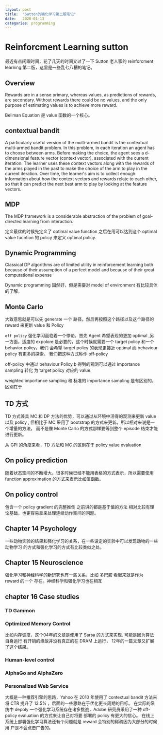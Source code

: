 ```yaml
---
layout: post
title:  "Sutton的强化学习第二版笔记"
date:   2020-01-13
categories: programming
---
```



Reinforcment Learning sutton
============================

最近有点闲暇时间，花了几天的时间又过了一下 Sutton 老人家的 reinforcment learning
第二版，这里是一些乱七八糟的笔记。

Overview
--------

Rewards are in a sense primary, whereas values, as predictions of
rewards, are secondary. Without rewards there could be no values, and
the only purpose of estimating values is to achieve more reward.

Bellman Equation 是 value 函数的一个核心。

contextual bandit
-----------------

A particularly useful version of the multi-armed bandit is the
contextual multi-armed bandit problem. In this problem, in each
iteration an agent has to choose between arms. Before making the choice,
the agent sees a d-dimensional feature vector (context vector),
associated with the current iteration. The learner uses these context
vectors along with the rewards of the arms played in the past to make
the choice of the arm to play in the current iteration. Over time, the
learner\'s aim is to collect enough information about how the context
vectors and rewards relate to each other, so that it can predict the
next best arm to play by looking at the feature vectors.

MDP
---

The MDP framework is a considerable abstraction of the problem of
goal-directed learning from interaction.

定义最优的时候先定义了 optimal value function 之后在用可以达到这个
optimal value fucntion 的 policy 来定义 optimal policy.

Dynamic Programming
-------------------

Classical DP algorithms are of limited utility in reinforcement learning
both because of their assumption of a perfect model and because of their
great computational expense

Dynamic programming 固然好，但是需要对 model of environment
有比较具体的了解。

Monte Carlo
-----------

大致意思就是可以先 generate 一个 路径，然后再按照这个路径以及这个路径的
reward 来更新 value 和 Policy

`off policy` 强化学习面临着一个悖论，首先 Agent 希望表现的更加 optimal
,另一方面，适度的 expolore 是必要的，这个时候就需要一个 target policy
和一个 behavior policy，我们 会希望 target policy 的表现更接近 optimal
而 behaviour policy 有更多的探索。 我们把这种方式称作 off-policy

off-policy 中通过 behaviour Policy b 得到的观测可以通过 importance
sampling 转化 为 target policy 对应的 value.

weighted importance sampling 和 标准的 importance sampling
是有区别的，区别在于

TD 方式
-------

TD 方式兼具 MC 和 DP 方法的优势，可以通过从环境中活得的观测来更新 value
以及 policy , 但相比于 MC 采用了 bootstrap
的方式来更新。所以相对来说是一个增量的方法， 而不是像 Monte Carlo
的方式那样要等到整个 episode 结束才能进行更新。

从 GPI 的角度来看，TD 方法和 MC 的区别在于 policy value evaluation

On policy prediction
--------------------

随着状态空间的不断增大，很多时候已经不能用表格的方式表示，所以需要使用
function approximation 的方式来表示比如值函数。

On policy control
-----------------

包含一个 policy gradient 的完整推倒 之前讲的都是基于值的方法
相对比较有理论基础，也更容易拿来处理连续动作空间的问题。

Chapter 14 Psychology
---------------------

一些动物实验的结果和强化学习的关系，在一些设定的实验中可以发现动物的一些动物学习
的方式和强化学习的方式有比较类似之处。

Chapter 15 Neuroscience
-----------------------

强化学习和神经科学的新研究也有一些关系，比如 多巴胺 看起来就是作为
reward 的一个 存在。神经科学和强化学习也在相互

chapter 16 Case studies
-----------------------

### TD Gammon

### Optimized Memory Control

比如内存调度，这个04年的文章是使用了 Sarsa 的方式来实现.
可能是因为算法自身运行 有开销的缘故并没有真正的在 DRAM 上运行，
12年的一篇文章又扩展了这个结果。

### Human-level control

### AlphaGo and AlphaZero

### Personalized Web Service

大概是一种推荐引擎的思路，Yahoo 在 2010 年使用了 contextual bandit
方法来将 CTR 提升了 12.5% ，后面的一些思路在于优化更长周期的目标。
在实际的系统中 depoly 一个强化学习系统存在诸多挑战，Adobe
研究员采用了一种 off-policy evaluation 的方式来让自己对将要 部署的
policy 有更大的信心。 在线上系统上部署强化学习算法还有个问题就是 reward
会特别的稀疏因为大部分的时候用 户是不会点击广告的。
